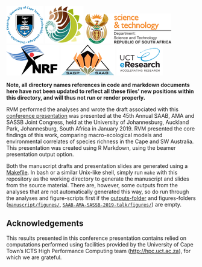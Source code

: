 <p>
  <img src="../../logos/UCT-logo.png"       height="100" />
  <img src="../../logos/BIO-logo.png"       height="100" />
  <img src="../../logos/DST-logo.png"       height="80"  />
  <img src="../../logos/NRF-logo.png"       height="80"  />
  <img src="../../logos/SAAB-logo.png"      height="80"  />
  <img src="../../logos/eResearch-logo.png" height="80"  />
</p>

**Note, all directory names references in code and markdown documents here have not been updated to reflect all these files' new positions within this directory, and will thus not run or render properly.**

RVM performed the analyses and wrote the draft associated with this [conference presentation](https://www.researchgate.net/publication/330262656_Environmental_turnover_predicts_plant_species_richness_turnover_-_Comparing_the_Greater_Cape_Floristic_Region_the_Southwest_Australia_Floristic_Region) was presented at the 45th Annual SAAB, AMA and SASSB Joint Congress, held at the University of Johannesburg, Auckland Park, Johannesburg, South Africa in January 2019. RVM presented the core findings of this work, comparing macro-ecological models and environmental correlates of species richness in the Cape and SW Australia. This presentation was created using R Markdown, using the beamer presentation output option.

Both the manuscript drafts and presentation slides are generated using a [Makefile](https://www.gnu.org/s/make/manual/html_node/Introduction.html). In bash or a similar Unix-like shell, simply run `make` with this repository as the working directory to generate the manuscript and slides from the source material. There are, however, some outputs from the analyses that are not automatically generated this way, so do run through the analyses and figure-scripts first if the [outputs-folder](outputs/) and figures-folders ([`manuscript/figures/`](manuscript/figures/), [`SAAB-AMA-SASSB-2019-talk/figures/`](SAAB-AMA-SASSB-2019-talk/figures/)) are empty.

## Acknowledgements

This results presented in this conference presentation contains relied on computations performed using facilities provided by the University of Cape Town’s ICTS High Performance Computing team (<http://hpc.uct.ac.za>), for which we are grateful.
